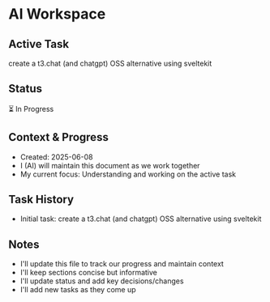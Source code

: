 # AI Workspace

## Active Task
create a t3.chat (and chatgpt) OSS alternative using sveltekit

## Status
⏳ In Progress

## Context & Progress
- Created: 2025-06-08
- I (AI) will maintain this document as we work together
- My current focus: Understanding and working on the active task

## Task History
- Initial task: create a t3.chat (and chatgpt) OSS alternative using sveltekit

## Notes
- I'll update this file to track our progress and maintain context
- I'll keep sections concise but informative
- I'll update status and add key decisions/changes
- I'll add new tasks as they come up
